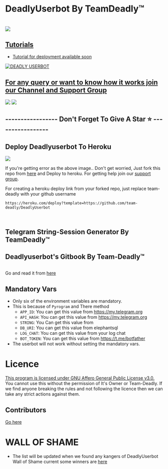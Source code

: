 # DeadlyUserbot By TeamDeadly™

# <p align="left"><a href="https://github.com/Team-Deadly/DeadlyUserbot"><img src="https://github-readme-stats.vercel.app/api/pin?username=Team-Deadly&show_icons=true&theme=dark&hide_border=true&repo=DeadlyUserbot"></a></p><p align="centre"><a href="https://t.me/deadlyUserbot">


## Tutorials
- Tutorial for deployment available soon


<img src="https://te.legra.ph/file/5794f1af1795c981cb2b6.jpg" alt="DEADLY USERBOT">


## For any query or want to know how it works join our Channel and Support Group 

<a href="https://t.me/TheBotUpdates"><img src="https://img.shields.io/badge/Join-Telegram%20Channel-red.svg?logo=Telegram"></a>
<a href="https://t.me/TheDeadlyBots"><img src="https://img.shields.io/badge/Join-Telegram%20Group-blue.svg?logo=telegram"></a>

## ----------------- Don't Forget To Give A Star ⭐ -----------------

## Deploy Deadlyuserbot To Heroku

<img src="https://telegra.ph/file/f9f72d6a0ed19fac35323.jpg">

If you're getting error as the above image.. Don't get worried, Just fork this repo from [here](https://github.com/Team-Deadly/DeadlyUserbot/fork) and Deploy to heroku. For getting help join our [support group](https://t.me/TheDeadlyBots).

For creating a heroku deploy link from your forked repo, just replace team-deadly with your github username
  
```
https://heroku.com/deploy?template=https://github.com/team-deadly/DeadlyUserbot



```


## Telegram String-Session Generator By TeamDeadly™



## Deadlyuserbot's Gitbook By Team-Deadly™

<img src="https://telegra.ph/file/16df41fe13ab10d5b7b1b.png" alt="">

Go and read it from [here](https://Team-Deadly.gitbook.io/DeadlyUserbot/)


## Mandatory Vars

- Only six of the environment variables are mandatory.
- This is because of `Pyrogram` and There method
  - `APP_ID`: You can get this value from https://my.telegram.org
  - `API_HASH`: You can get this value from https://my.telegram.org
  - `STRING`: You Can get this value from 
  - `DB_URI`: You can get this value from elephantsql
  - `LOG_CHAT`: You can get this value from your log chat
  - `BOT_TOKEN`: You can get this value from https://t.me/botfather
- The userbot will not work without setting the mandatory vars.

# Licence

 [This program is licensed under GNU Affero General Public License v3.0.](https://github.com/Team-Deadly/DeadlyUserbot/blob/main/LICENSE)
You cannot use this without the permission of It's Owner or Team-Deadly. If we find anyone breaking the rules and not following the licence then we can take any strict actions against them.

## Contributors
[Go here](https://github.com/Team-Deadly/DeadlyUserbot/graphs/contributors)
# WALL OF SHAME
- The list will be updated when we found any kangers of DeadlyUserbot 
Wall of Shame current some winners are [here](https://t.me/DeadlyUserbot)
